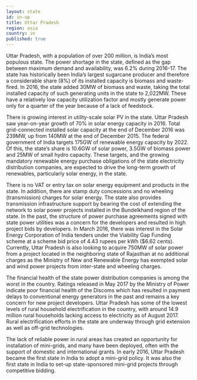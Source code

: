 ```yaml
---
layout: state
id: in-up
title: Uttar Pradesh
region: asia
country: in
published: true
---
```

Uttar Pradesh, with a population of over 200 million, is India’s most populous state. The power shortage in the state, defined as the gap between maximum demand and availability, was 6.2% during 2016-17. The state has historically been India’s largest sugarcane producer and therefore a considerable share (8%) of its installed capacity is biomass and waste-fired. In 2016, the state added 30MW of biomass and waste, taking the total installed capacity of such generating units in the state to 2,022MW. These have a relatively low capacity utilization factor and mostly generate power only for a quarter of the year because of a lack of feedstock.

There is growing interest in utility-scale solar PV in the state. Uttar Pradesh saw year-on-year growth of 70% in solar energy capacity in 2016. Total grid-connected installed solar capacity at the end of December 2016 was 239MW, up from 140MW at the end of December 2015. The federal government of India targets 175GW of renewable energy capacity by 2022. Of this, the state’s share is 10.6GW of solar power, 3.5GW of biomass power and 25MW of small hydro capacity. These targets, and the growing mandatory renewable energy purchase obligations of the state electricity distribution companies, are expected to drive the long-term growth of renewables, particularly solar energy, in the state.

There is no VAT or entry tax on solar energy equipment and products in the state. In addition, there are stamp duty concessions and no wheeling (transmission) charges for solar energy. The state also provides transmission infrastructure support by bearing the cost of extending the network to solar power projects installed in the Bundelkhand region of the state. In the past, the structure of power purchase agreements signed with state power utilities was a concern for the developers and resulted in high project bids by developers. In March 2016, there was interest in the Solar Energy Corporation of India tenders under the Viability Gap Funding scheme at a scheme bid price of 4.43 rupees per kWh ($6.62 cents). Currently, Uttar Pradesh is also looking to acquire 750MW of solar power from a project located in the neighboring state of Rajasthan at no additional charges as the Ministry of New and Renewable Energy has exempted solar and wind power projects from inter-state and wheeling charges.

The financial health of the state power distribution companies is among the worst in the country. Ratings released in May 2017 by the Ministry of Power indicate poor financial health of the Discoms which has resulted in payment delays to conventional energy generators in the past and remains a key concern for new project developers. Uttar Pradesh has some of the lowest levels of rural household electrification in the country, with around 14.9 million rural households  lacking access to electricity as of August 2017. Rural electrification efforts in the state are underway through grid extension as well as off-grid technologies.

The lack of reliable power in rural areas has created an opportunity for installation of mini-grids, and many have been deployed, often with the support of domestic and international grants. In early 2016, Uttar Pradesh became the first state in India to adopt a mini-grid policy. It was also the first state in India to set-up state-sponsored mini-grid projects through competitive bidding.
